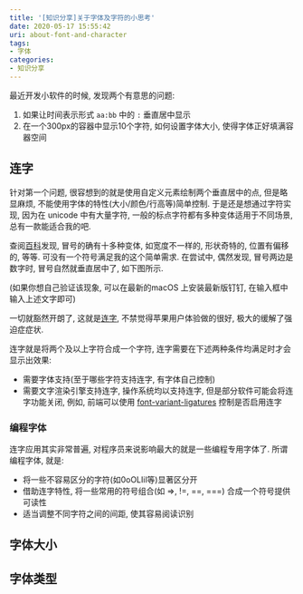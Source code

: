 ```yaml
---
title: '[知识分享]关于字体及字符的小思考'
date: 2020-05-17 15:55:42
uri: about-font-and-character
tags:
- 字体
categories:
- 知识分享
---
```

最近开发小软件的时候, 发现两个有意思的问题:
1. 如果让时间表示形式 `aa:bb` 中的 `:` 垂直居中显示
2. 在一个300px的容器中显示10个字符, 如何设置字体大小, 使得字体正好填满容器空间

## 连字
针对第一个问题, 很容想到的就是使用自定义元素绘制两个垂直居中的点, 但是略显麻烦, 不能使用字体的特性(大小/颜色/行高等)简单控制. 于是还是想通过字符实现, 因为在 unicode 中有大量字符, 一般的标点字符都有多种变体适用于不同场景, 总有一款能适合我的吧. 

查阅[百科](https://en.wikipedia.org/wiki/Colon_(punctuation)#Computing)发现, 冒号的确有十多种变体, 如宽度不一样的, 形状奇特的, 位置有偏移的, 等等. 可没有一个符号满足我的这个简单需求. 在尝试中, 偶然发现, 冒号两边是数字时, 冒号自然就垂直居中了, 如下图所示.

(如果你想自己验证该现象, 可以在最新的macOS 上安装最新版钉钉, 在输入框中输入上述文字即可)

一切就豁然开朗了, 这就是[连字](https://zh.wikipedia.org/wiki/%E5%90%88%E5%AD%97), 不禁觉得苹果用户体验做的很好, 极大的缓解了强迫症症状.

连字就是将两个及以上字符合成一个字符, 连字需要在下述两种条件均满足时才会显示出效果:
* 需要字体支持(至于哪些字符支持连字, 有字体自己控制)
* 需要文字渲染引擎支持连字, 操作系统均以支持连字, 但是部分软件可能会将连字功能关闭, 例如, 前端可以使用 [font-variant-ligatures](https://developer.mozilla.org/en-US/docs/Web/CSS/font-variant-ligatures) 控制是否启用连字

### 编程字体
连字应用其实非常普遍, 对程序员来说影响最大的就是一些编程专用字体了. 所谓编程字体, 就是:
* 将一些不容易区分的字符(如0oOLIil等)显著区分开
* 借助连字特性, 将一些常用的符号组合(如 =>, !=, ==, ===) 合成一个符号提供可读性
* 适当调整不同字符之间的间距, 使其容易阅读识别





## 字体大小

## 字体类型
